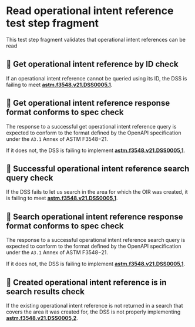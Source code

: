 # Read operational intent reference test step fragment

This test step fragment validates that operational intent references can be read

## 🛑 Get operational intent reference by ID check

If an operational intent reference cannot be queried using its ID, the DSS is failing to meet **[astm.f3548.v21.DSS0005,1](../../../../../../../requirements/astm/f3548/v21.md)**.

## 🛑 Get operational intent reference response format conforms to spec check

The response to a successful get operational intent reference query is expected to conform to the format defined by the OpenAPI specification under the `A3.1` Annex of ASTM F3548−21.

If it does not, the DSS is failing to implement **[astm.f3548.v21.DSS0005,1](../../../../../../../requirements/astm/f3548/v21.md)**.

## 🛑 Successful operational intent reference search query check

If the DSS fails to let us search in the area for which the OIR was created, it is failing to meet **[astm.f3548.v21.DSS0005,1](../../../../../../../requirements/astm/f3548/v21.md)**.

## 🛑 Search operational intent reference response format conforms to spec check

The response to a successful operational intent reference search query is expected to conform to the format defined by the OpenAPI specification under the `A3.1` Annex of ASTM F3548−21.

If it does not, the DSS is failing to implement **[astm.f3548.v21.DSS0005,1](../../../../../../../requirements/astm/f3548/v21.md)**.

## 🛑 Created operational intent reference is in search results check

If the existing operational intent reference is not returned in a search that covers the area it was created for, the DSS is not properly implementing **[astm.f3548.v21.DSS0005,2](../../../../../../../requirements/astm/f3548/v21.md)**.
